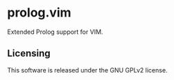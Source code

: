 # prolog.vim

Extended Prolog support for VIM.

## Licensing

This software is released under the GNU GPLv2 license.

